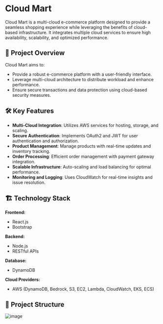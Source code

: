 # Cloud Mart

Cloud Mart is a multi-cloud e-commerce platform designed to provide a seamless shopping experience while leveraging the benefits of cloud-based infrastructure. It integrates multiple cloud services to ensure high availability, scalability, and optimized performance.

## 🚀 Project Overview
Cloud Mart aims to:
- Provide a robust e-commerce platform with a user-friendly interface.
- Leverage multi-cloud architecture to distribute workload and enhance performance.
- Ensure secure transactions and data protection using cloud-based security measures.

## 🛠️ Key Features
- **Multi-Cloud Integration**: Utilizes AWS services for hosting, storage, and scaling.
- **Secure Authentication**: Implements OAuth2 and JWT for user authentication and authorization.
- **Product Management**: Manage products with real-time updates and inventory tracking.
- **Order Processing**: Efficient order management with payment gateway integration.
- **Scalable Infrastructure**: Auto-scaling and load balancing for optimal performance.
- **Monitoring and Logging**: Uses CloudWatch for real-time insights and issue resolution.

## 🏗️ Technology Stack
**Frontend:**
- React.js
- Bootstrap

**Backend:**
- Node.js
- RESTful APIs

**Database:**
- DynamoDB

**Cloud Providers:**
- AWS (DynamoDB, Bedrock, S3, EC2, Lambda, CloudWatch, EKS, ECS)

## 📂 Project Structure

![image](https://github.com/user-attachments/assets/86ad3306-0d16-4858-b501-c7f1915aa182)
